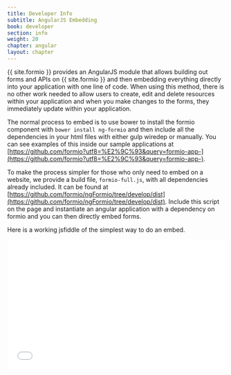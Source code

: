 ```yaml
---
title: Developer Info
subtitle: AngularJS Embedding
book: developer
section: info
weight: 20
chapter: angular
layout: chapter
---
```

{{ site.formio }} provides an AngularJS module that allows building out forms and APIs on {{ site.formio }} and then embedding everything directly into your application with one line of code. When using this method, there is no other work needed to allow users to create, edit and delete resources within your application and when you make changes to the forms, they immediately update within your application.

The normal process to embed is to use bower to install the formio component with ```bower install ng-formio``` and then include all the dependencies in your html files with either gulp wiredep or manually. You can see examples of this inside our sample applications at [https://github.com/formio?utf8=%E2%9C%93&query=formio-app-](https://github.com/formio?utf8=%E2%9C%93&query=formio-app-).

To make the process simpler for those who only need to embed on a website, we provide a build file, ```formio-full.js```, with all dependencies already included. It can be found at [https://github.com/formio/ngFormio/tree/develop/dist](https://github.com/formio/ngFormio/tree/develop/dist). Include this script on the page and instantiate an angular application with a dependency on formio and you can then directly embed forms.

Here is a working jsfiddle of the simplest way to do an embed.

<iframe width="100%" height="300" src="//jsfiddle.net/randallknutson/nk6nuw6z/embedded/result,js,html/" allowfullscreen="allowfullscreen" frameborder="0"></iframe>
